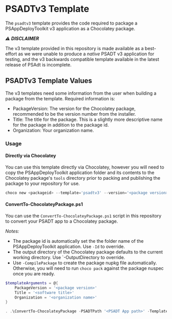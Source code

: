 # PSADTv3 Template

The `psadtv3` template provides the code required to package a PSAppDeployToolkit v3 application as a Chocolatey package.

_⚠️ **DISCLAIMER**_

The v3 template provided in this repository is made available as a best-effort as we were unable to produce a _native_ PSADT v3 application for testing, and the v3 backwards compatible
template available in the latest release of PSAdt is incomplete.

## PSADTv3 Template Values

The v3 templates need some information from the user when building a package from the template. Required information is:

- PackageVersion: The version for the Chocolatey package, recommended to be the version number from the installer.
- Title: The title for the package. This is a slightly more descriptive name for the package in addition to the package id.
- Organization: Your organization name.

### Usage

#### Directly via Chocolatey

You can use this template directly via Chocolatey, however you will need to copy the PSAppDeployToolkit application folder and its contents to the Chocolatey package's `tools` directory prior to packing and publishing the package to your repository for use.

```powershell
choco new <packageid> --template='psadtv3' --version='<package version>' Title='<Software title>' Organization='<Your org>'
```

#### ConvertTo-ChocolateyPackage.ps1

You can use the `ConvertTo-ChocolateyPackage.ps1` script in this repository to convert your PSADT app to a Chocolatey package.

_Notes:_

- The package id is automatically set the the folder name of the PSAppDeployToolkit application. Use `-Id` to override.
- The output directory of the Chocolatey package defaults to the current working directory. Use `-OutputDirectory to override.
- Use `-CompilePackage` to create the package nupkg file automatically. Otherwise, you will need to run `choco pack` against the package nuspec once you are ready.

```powershell
$templateArguments = @{
    PackageVersion = '<package version>'
    Title = '<software title>'
    Organization = '<organization name>'
}

. .\ConvertTo-ChocolateyPackage -PSADTPath '<PSADT App path>' -Template psadtv3 -TemplateArgs $templateArguments
```
